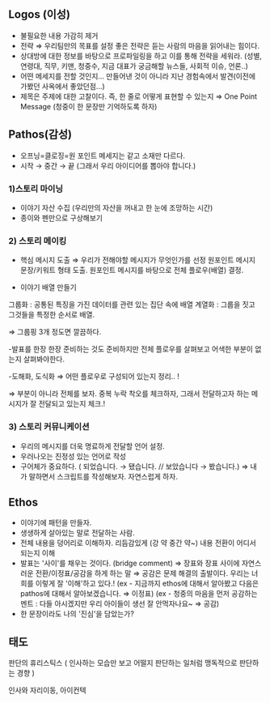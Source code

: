 
## Logos (이성)

- 불필요한 내용 가감히 제거
- 전략 ⇒ 우리팀만의 목표를 설정 
좋은 전략은 듣는 사람의 마음을 읽어내는 힘이다.
- 상대방에 대한 정보를 바탕으로 프로파일링을 하고 이를 통해 전략을 세워라.
(성별, 연령대, 직무, 키맨, 청중수, 지금 대표가 궁금해할 뉴스들, 사회적 이슈, 언론..)
- 어떤 메세지를 전할 것인지... 
만들어낸 것이 아니라 지난 경험속에서 발견(이전에 가봤던 사옥에서 좋았던점...)
- 제목은 주제에 대한 고찰이다. 즉, 한 줄로 어떻게 표현할 수 있는지
⇒ One Point Message (청중이 한 문장만 기억하도록 하자)

## Pathos(감성)

- 오프닝=클로징=원 포인트 메세지는 같고 소재만 다르다.
- 시작 → 중간 → 끝 (그래서 우리 아이디어를 뽑아야 합니다.)

### 1)스토리 마이닝

- 이야기 자산 수집
(우리만의 자산을 꺼내고 한 눈에 조망하는 시간) 
 - 종이와 펜만으로 구상해보기

### 2) 스토리 메이킹

- 핵심 메시지 도출
⇒ 우리가 전해야할 메시지가 무엇인가를 선정
원포인트 메시지 문장/키워트 형태 도출. 
원포인트 메시지를 바탕으로 전체 플로우(배열) 결정.

- 이야기 배열 만들기

그룹화 : 공통된 특징을 가진 데이터를 관련 있는 집단 속에 배열
계열화 : 그룹을 짓고 그것들을 특정한 순서로 배열.

⇒ 그룹핑 3개 정도면 깔끔하다.

-발표를 한장 한장 준비하는 것도 준비하지만 전체 플로우를 살펴보고 어색한 부분이 없는지 살펴봐야한다. 

-도해화, 도식화 ⇒ 어떤 플로우로 구성되어 있는지 정리.. !

⇒ 부분이 아니라 전체를 보자. 중복 누락 착오를 체크하자, 그래서 전달하고자 하는 메시지가 잘 전달되고 있는지 체크.!

### 3) 스토리 커뮤니케이션

- 우리의 메시지를 더욱 명료하게 전달할 언어 설정.
- 우러나오는 진정성 있는 언어로 작성
- 구어체가 중요하다. ( 되었습니다. → 됐습니다. // 보았습니다 → 봤습니다.)
⇒ 내가 말하면서 스크립트를 작성해보자. 자연스럽게 하자.

## Ethos

- 이야기에 패턴을 만들자.
- 생생하게 살아있는 말로 전달하는 사람.
- 전체 내용을 덩어리로 이해하자. 리듬감있게 (강 약 중간 약~) 내용 전환이 어디서 되는지 이해
- 발표는 '사이'를 채우는 것이다. (bridge comment) 
⇒ 장표와 장표 사이에 자연스러운 전환/이정표/공감을 하게 하는 말
⇒ 공감은 문제 해결의 출발이다. 우리는 너희를 이렇게 잘 '이해'하고 있다.!
(ex - 지금까지 ethos에 대해서 알아봤고 다음은 pathos에 대해서 알아보겠습니다. ⇒ 이정표)
(ex - 청중의 마음을 먼저 공감하는 멘트 : 다들 아시겠지만 우리 아이들이 생선 잘 안먹자나요~  ⇒ 공감)
- 한 문장이라도 나의 '진심'을 담았는가?

## 태도

판단의 휴리스틱스 ( 인사하는 모습만 보고 어떨지 판단하는 일처럼 맹독적으로 판단하는 경향 )

인사와 자리이동, 아이컨텍
